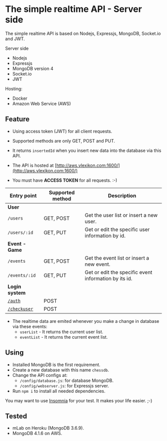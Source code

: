 # The simple realtime API - Server side
The simple realtime API is based on Nodejs, Expressjs, MongoDB, Socket.io and JWT.

Server side
* Nodejs
* Expressjs
* MongoDB version 4
* Socket.io
* JWT

Hosting:
* Docker
* Amazon Web Service (AWS)

## Feature
* Using access token (JWT) for all client requests.
* Supported methods are only GET, POST and PUT.
* It returns `insertedId` when you insert new data into the database via this API.
* The API is hosted at [http://aws.vlexikon.com:1600/](http://aws.vlexikon.com:1600/)

* You must have __ACCESS TOKEN__ for all requests. :-)

|Entry point|Supported method|Description|
|---|---|---|
|__User__|
|`/users`|GET, POST|Get the user list or insert a new user.|
|`/users/:id`|GET, PUT|Get or edit the specific user information by id.|
|__Event - Game__|
|`/events`|GET, POST|Get the event list or insert a new event.|
|`/events/:id`|GET, PUT|Get or edit the specific event information by its id.|
|__Login system__|
|[`/auth`](HOWTO.md#route---auth)|POST||
|[`/checkuser`](HOWTO.md#route---checkuser)|POST||

* The realtime data are emited whenever you make a change in database via these events:
	* `userList` - It returns the current user list.
	* `eventList` - It returns the current event list.

## Using
* Installed MongoDB is the first requirement.
* Create a new database with this name `chessdb`.
* Change the API configs at:
    * `/config/database.js`: for database MongoDB.
    * `/config/webserver.js`: for Expressjs server.
* Run `npm i` to install all needed dependencies.

You may want to use [Insomnia](https://insomnia.rest/) for your test. It makes your life easier. ;-)

## Tested
* mLab on Heroku (MongoDB 3.6.9).
* MongoDB 4.1.6 on AWS.
